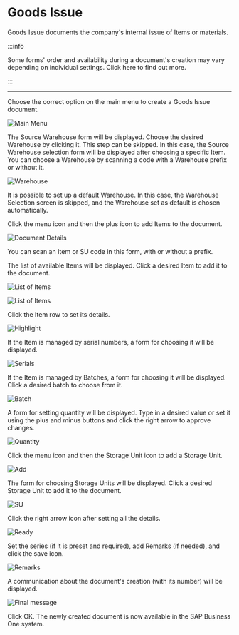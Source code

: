 # Goods Issue

Goods Issue documents the company's internal issue of Items or materials.

:::info

Some forms' order and availability during a document's creation may vary depending on individual settings. Click here to find out more.

:::

---

Choose the correct option on the main menu to create a Goods Issue document.

![Main Menu](./media/main-menu-goods-issue.png)

The Source Warehouse form will be displayed.
Choose the desired Warehouse by clicking it. This step can be skipped. In this case, the Source Warehouse selection form will be displayed after choosing a specific Item.
You can choose a Warehouse by scanning a code with a Warehouse prefix or without it.

![Warehouse](./media/goods-issue-warehouses.png)

It is possible to set up a default Warehouse. In this case, the Warehouse Selection screen is skipped, and the Warehouse set as default is chosen automatically.

Click the menu icon and then the plus icon to add Items to the document.

![Document Details](./media/goods-issue-document-details.png)

You can scan an Item or SU code in this form, with or without a prefix.

The list of available Items will be displayed. Click a desired Item to add it to the document.

![List of Items](./media/goods-issue-list-of-items.png)

![List of Items](./media/goods-issue-list-of-items-new.png)

Click the Item row to set its details.

![Highlight](./media/goods-issue-list-of-items-highlight.png)

If the Item is managed by serial numbers, a form for choosing it will be displayed.

![Serials](./media/goods-issue-serials.png)

If the Item is managed by Batches, a form for choosing it will be displayed. Click a desired batch to choose from it.

![Batch](./media/goods-issue-batch.png)

A form for setting quantity will be displayed.
Type in a desired value or set it using the plus and minus buttons and click the right arrow to approve changes.

![Quantity](./media/goods-issue-quantity.png)

Click the menu icon and then the Storage Unit icon to add a Storage Unit.

![Add](./media/goods-issue-add.png)

The form for choosing Storage Units will be displayed.
Click a desired Storage Unit to add it to the document.

![SU](./media/goods-issue-storage-info.png)

Click the right arrow icon after setting all the details.

![Ready](./media/goods-issue-details-ready.png)

Set the series (if it is preset and required), add Remarks (if needed), and click the save icon.

![Remarks](./media/goods-issue-remarks.png)

A communication about the document's creation (with its number) will be displayed.

![Final message](./media/goods-issue-final.png)

Click OK. The newly created document is now available in the SAP Business One system.
